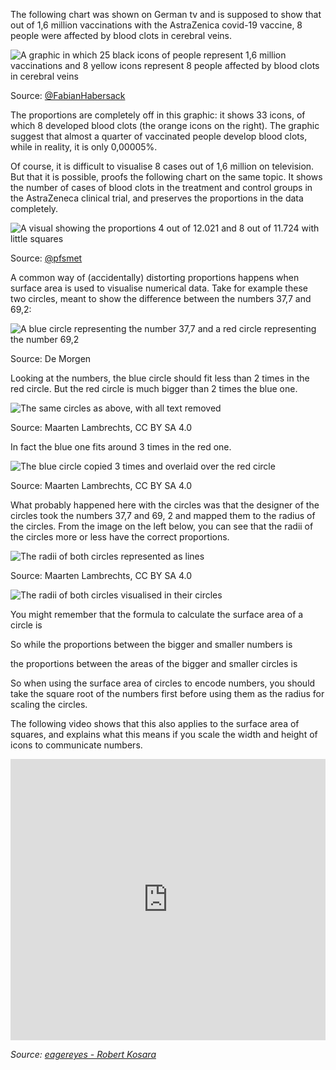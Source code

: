 <script>
	import Katex from "$lib/components/Katex.svelte"
</script>

The following chart was shown on German tv and is supposed to show that out of 1,6 million vaccinations with the AstraZenica covid-19 vaccine, 8 people were affected by blood clots in cerebral veins.

![A graphic in which 25 black icons of people represent 1,6 million vaccinations and 8 yellow icons represent 8 people affected by blood clots in cerebral veins](Pitfalls%20in%20dataviz%20scales%20and%20proportions%20c55dba398451424aa684d319018f8380/impfungen-ard.jpg)

Source: [@FabianHabersack](https://twitter.com/FabianHabersack/status/1372528459822555141)

The proportions are completely off in this graphic: it shows 33 icons, of which 8 developed blood clots (the orange icons on the right). The graphic suggest that almost a quarter of vaccinated people develop blood clots, while in reality, it is only 0,00005%.

Of course, it is difficult to visualise 8 cases out of 1,6 million on television. But that it is possible, proofs the following chart on the same topic. It shows the number of cases of blood clots in the treatment and control groups in the AstraZeneca clinical trial, and preserves the proportions in the data completely.

![A visual showing the proportions 4 out of 12.021 and 8 out of 11.724 with little squares](Pitfalls%20in%20dataviz%20scales%20and%20proportions%20c55dba398451424aa684d319018f8380/blood-clots-philippe-desmet.png)

Source: [@pfsmet](https://twitter.com/pfsmet/status/1371544322735288321)

A common way of (accidentally) distorting proportions happens when surface area is used to visualise numerical data. Take for example these two circles, meant to show the difference between the numbers 37,7 and 69,2:

![A blue circle representing the number 37,7 and a red circle representing the number 69,2](Pitfalls%20in%20dataviz%20scales%20and%20proportions%20c55dba398451424aa684d319018f8380/demorgen-cirkels.jpg)

Source: De Morgen

 Looking at the numbers, the blue circle should fit less than 2 times in the red circle. But the red circle is much bigger than 2 times the blue one.

![The same circles as above, with all text removed](Pitfalls%20in%20dataviz%20scales%20and%20proportions%20c55dba398451424aa684d319018f8380/demorgencirkels_nooverlap.jpg)

Source: Maarten Lambrechts, CC BY SA 4.0

In fact the blue one fits around 3 times in the red one.

![The blue circle copied 3 times and overlaid over the red circle](Pitfalls%20in%20dataviz%20scales%20and%20proportions%20c55dba398451424aa684d319018f8380/demorgencirkels_allcirkels.jpg)

Source: Maarten Lambrechts, CC BY SA 4.0

What probably happened here with the circles was that the designer of the circles took the numbers 37,7 and 69, 2 and mapped them to the radius of the circles. From the image on the left below, you can see that the radii of the circles more or less have the correct proportions.

![The radii of both circles represented as lines](Pitfalls%20in%20dataviz%20scales%20and%20proportions%20c55dba398451424aa684d319018f8380/demorgencirkels_staven.jpg)

Source: Maarten Lambrechts, CC BY SA 4.0

![The radii of both circles visualised in their circles](Pitfalls%20in%20dataviz%20scales%20and%20proportions%20c55dba398451424aa684d319018f8380/demorgencirkels_stralen.jpg)

You might remember that the formula to calculate the surface area of a circle is

<p class="center">
<Katex math={"area = \pi*radius^2"}></Katex>
</p>

So while the proportions between the bigger and smaller numbers is

<p class="center">
<Katex math={"69,2/37,7 = 1,84"}></Katex>
</p>

the proportions between the areas of the bigger and smaller circles is

<p class="center">
<Katex math={"\pi*69,2^2/\pi*37,7^2 = 69,2^2/37,7^2 = 4788/1421 = 3,37"}></Katex>
</p>

So when using the surface area of circles to encode numbers, you should take the square root of the numbers first before using them as the radius for scaling the circles.

The following video shows that this also applies to the surface area of squares, and explains what this means if you scale the width and height of icons to communicate numbers.

<iframe width="100%" height="450" src="https://www.youtube.com/embed/BW3YNLsmn8U" title="YouTube video player" frameborder="0" allow="accelerometer; autoplay; clipboard-write; encrypted-media; gyroscope; picture-in-picture; web-share" allowfullscreen></iframe>

_Source: [eagereyes - Robert Kosara](https://eagereyes.org/eagereyestv/new-video-linear-vs-quadratic-change)_